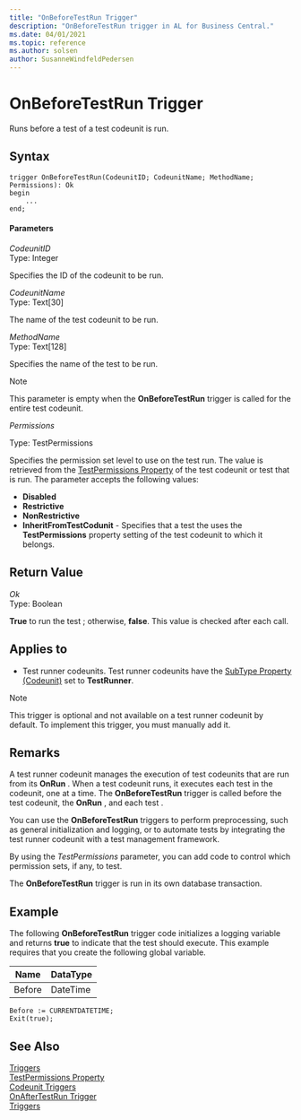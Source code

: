 ```yaml
---
title: "OnBeforeTestRun Trigger"
description: "OnBeforeTestRun trigger in AL for Business Central."
ms.date: 04/01/2021
ms.topic: reference
ms.author: solsen
author: SusanneWindfeldPedersen
---
```


# OnBeforeTestRun Trigger

Runs before a test  of a test codeunit is run.  

## Syntax  

```AL
trigger OnBeforeTestRun(CodeunitID; CodeunitName; MethodName; Permissions): Ok  
begin
    ...
end;
```  

#### Parameters  
 *CodeunitID*  
 Type: Integer  

 Specifies the ID of the codeunit to be run.  

 *CodeunitName*  
 Type: Text\[30\]   

 The name of the test codeunit to be run.  

 *MethodName*  
 Type: Text\[128\] 

 Specifies the name of the test  to be run.  

> [!NOTE]  
> This parameter is empty when the **OnBeforeTestRun** trigger is called for the entire test codeunit.  

*Permissions*

Type: TestPermissions

Specifies the permission set level to use on the test run. The value is retrieved from the [TestPermissions Property](../properties/devenv-testpermissions-property.md) of the test codeunit or test  that is run. The parameter accepts the following values:

* **Disabled**
* **Restrictive**
* **NonRestrictive**
*  **InheritFromTestCodunit** - Specifies that a test the  uses the **TestPermissions** property setting of the test codeunit to which it belongs.

<!-- For more information, see [Testing With Permission Sets](../devenv/testing-permissionsets.md). -->

## Return Value

 *Ok*  
 Type: Boolean  

 **True** to run the test ; otherwise, **false**. This value is checked after each  call.  

## Applies to  

- Test runner codeunits. Test runner codeunits have the [SubType Property \(Codeunit\)](../properties/devenv-subtype-codeunit-property.md) set to **TestRunner**.  

> [!NOTE]  
> This trigger is optional and not available on a test runner codeunit by default. To implement this trigger, you must manually add it.  

## Remarks

A test runner codeunit manages the execution of test codeunits that are run from its **OnRun** . When a test codeunit runs, it executes each test  in the codeunit, one at a time. The **OnBeforeTestRun** trigger is called before the test codeunit, the **OnRun** , and each test .  

You can use the **OnBeforeTestRun** triggers to perform preprocessing, such as general initialization and logging, or to automate tests by integrating the test runner codeunit with a test management framework.  
  
By using the *TestPermissions* parameter, you can add code to control which permission sets, if any, to test.
  
The **OnBeforeTestRun** trigger is run in its own database transaction.  

 <!-- For more information, see [Testing the Application](../devenv-testing-the-application.md) and [How to: Create a Test Runner Codeunit](../devenv-how-to-create-a-test-runner-codeunit.md).  -->

## Example  

The following **OnBeforeTestRun** trigger code initializes a logging variable and returns **true** to indicate that the test should execute. This example requires that you create the following global variable.  

|Name|DataType|  
|----------|--------------|  
|Before|DateTime|  

```AL
Before := CURRENTDATETIME;  
Exit(true);  
```  

## See Also  
<!--
 [Testing the Application](../devenv-testing-the-application.md)  
 [How to: Create a Test Runner Codeunit](../devenv-how-to-create-a-test-runner-codeunit.md)   
 [How to: Create Test Codeunits and Test Methods](../devenv-how-to-create-test-codeunits-and-test-methods.md)  
 [How to: Create Handler Methods](../devenv-how-to-create-handler-methods.md)   
 [Walkthrough: Testing Purchase Invoice Discounts](../devenv-walkthrough-testing-purchase-invoice-discounts.md)   
 -->
[Triggers](devenv-triggers.md)  
[TestPermissions Property](../properties/devenv-testpermissions-property.md)  
[Codeunit Triggers](devenv-codeunit-triggers.md)  
[OnAfterTestRun Trigger](devenv-onaftertestrun-trigger.md)  
[Triggers](devenv-triggers.md)